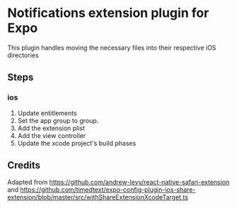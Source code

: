 # Notifications extension plugin for Expo

This plugin handles moving the necessary files into their respective iOS directories

## Steps

### ios

1. Update entitlements
2. Set the app group to group.<identifier>
3. Add the extension plist
4. Add the view controller
5. Update the xcode project's build phases

## Credits

Adapted from https://github.com/andrew-levy/react-native-safari-extension and https://github.com/timedtext/expo-config-plugin-ios-share-extension/blob/master/src/withShareExtensionXcodeTarget.ts
